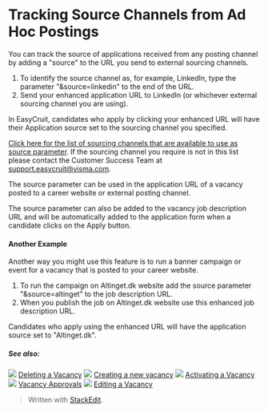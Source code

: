 # Tracking Source Channels from Ad Hoc Postings

You can track the source of applications received from any posting channel by adding a "source" to the URL you send to external sourcing channels.

1.  To identify the source channel as, for example, LinkedIn, type the parameter "&source=linkedin" to the end of the URL.
2.  Send your enhanced application URL to LinkedIn (or whichever external sourcing channel you are using).

In EasyCruit, candidates who apply by clicking your enhanced URL will have their  Application source  set to the sourcing channel you specified.

[Click here for the list of sourcing channels that are available to use as source parameter](visma_easycruit_sourcing_channels.xlsx). If the sourcing channel you require is not in this list please contact the Customer Success Team at  [support.easycruit@visma.com](mailto:support.easycruit@visma.com).

The source parameter can be used in the application URL of a vacancy posted to a career website or external posting channel.

The source parameter can also be added to the vacancy job description URL and will be automatically added to the application form when a candidate clicks on the  Apply  button.

#### Another Example  

Another way you might use this feature is to run a banner campaign or event for a vacancy that is posted to your career website.

1.  To run the campaign on Altinget.dk website add the source parameter "&source=altinget" to the job description URL.
2.  When you publish the job on Altinget.dk website use this enhanced job description URL.

Candidates who apply using the enhanced URL will have the application source set to "Altinget.dk".

##### See also:

![](../Resources/Images/icon-document-link.png) [Deleting a Vacancy](deleting_a_vacancy.htm)
![](../Resources/Images/icon-document-link.png) [Creating a new vacancy](creating_a_new_vacancy.htm)
![](../Resources/Images/icon-document-link.png) [Activating a Vacancy](activating_a_vacancy.htm)
![](../Resources/Images/icon-document-link.png) [Vacancy Approvals](vacancy_approvals.htm)
![](../Resources/Images/icon-document-link.png) [Editing a Vacancy](editing_a_vacancy.htm)


> Written with [StackEdit](https://stackedit.io/).
<!--stackedit_data:
eyJoaXN0b3J5IjpbNzA1NDIyNTE0XX0=
-->